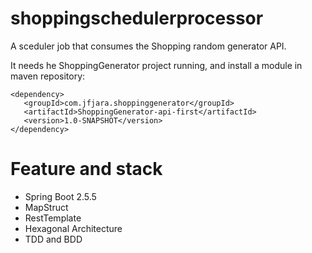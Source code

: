 # shoppingschedulerprocessor

A sceduler job that consumes the Shopping random generator API.

It needs he ShoppingGenerator project running, and install a module in maven repository:

```
<dependency>
   <groupId>com.jfjara.shoppinggenerator</groupId>
   <artifactId>ShoppingGenerator-api-first</artifactId>
   <version>1.0-SNAPSHOT</version>
</dependency>
```

<h1>Feature and stack</h1>

- Spring Boot 2.5.5
- MapStruct
- RestTemplate
- Hexagonal Architecture
- TDD and BDD


